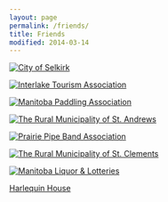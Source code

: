 ```yaml
---
layout: page
permalink: /friends/
title: Friends
modified: 2014-03-14
---
```


<div class="pagination" markdown="1">

[![City of Selkirk](../images/sponsors/selkirk.gif)](http://www.cityofselkirk.com/)

[![Interlake Tourism Association](../images/sponsors/interlake-tourism-association.png)](http://www.interlaketourism.com/)

[![Manitoba Paddling Association](../images/sponsors/manitoba-paddling-association.gif)](http://www.mpa.onefireplace.org/)

[![The Rural Municipality of St. Andrews](../images/sponsors/rural-municipality-of-st-andrews.png)](http://www.rmofstandrews.com/)

[![Prairie Pipe Band Association](../images/sponsors/ppbam.png)](http://ppbam.org/)

[![The Rural Municipality of St. Clements](../images/sponsors/st-clements.gif)](http://www.rmofstclements.com/)

[![Manitoba Liquor & Lotteries](../images/sponsors/mbll-logo.jpg)](http://www.mbll.ca/)

[Harlequin House](http://www.harlequinhousebandb.com/)

</div>
